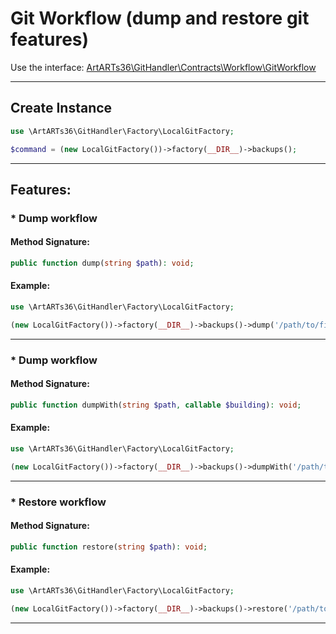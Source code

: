 # Git Workflow (dump and restore git features)

Use the interface: [ArtARTs36\GitHandler\Contracts\Workflow\GitWorkflow](../src/Contracts/Workflow/GitWorkflow.php)

---

## Create Instance

```php
use \ArtARTs36\GitHandler\Factory\LocalGitFactory;

$command = (new LocalGitFactory())->factory(__DIR__)->backups();
```

---

## Features:

### * Dump workflow

#### Method Signature:

```php
public function dump(string $path): void;
```

#### Example:

```php
use \ArtARTs36\GitHandler\Factory\LocalGitFactory;

(new LocalGitFactory())->factory(__DIR__)->backups()->dump('/path/to/file');
```

---
### * Dump workflow

#### Method Signature:

```php
public function dumpWith(string $path, callable $building): void;
```

#### Example:

```php
use \ArtARTs36\GitHandler\Factory\LocalGitFactory;

(new LocalGitFactory())->factory(__DIR__)->backups()->dumpWith('/path/to/file', 'building-test');
```

---
### * Restore workflow

#### Method Signature:

```php
public function restore(string $path): void;
```

#### Example:

```php
use \ArtARTs36\GitHandler\Factory\LocalGitFactory;

(new LocalGitFactory())->factory(__DIR__)->backups()->restore('/path/to/file');
```

---
